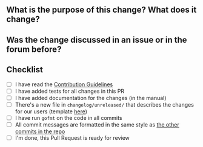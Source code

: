 <!--
Thank you very much for contributing code or documentation to restic! Please
fill out the following questions to make it easier for us to review your
changes.

You do not need to check all the boxes below all at once, feel free to take
your time and add more commits. If you're done and ready for review, please
check the last box.
-->

What is the purpose of this change? What does it change?
--------------------------------------------------------

<!--
Describe the changes here, as detailed as needed.
-->

Was the change discussed in an issue or in the forum before?
------------------------------------------------------------

<!--
Link issues and relevant forum posts here.
-->

Checklist
---------

- [ ] I have read the [Contribution Guidelines](https://github.com/restic/restic/blob/master/CONTRIBUTING.md#providing-patches)
- [ ] I have added tests for all changes in this PR
- [ ] I have added documentation for the changes (in the manual)
- [ ] There's a new file in `changelog/unreleased/` that describes the changes for our users (template [here](https://github.com/restic/restic/blob/master/changelog/TEMPLATE))
- [ ] I have run `gofmt` on the code in all commits
- [ ] All commit messages are formatted in the same style as [the other commits in the repo](https://github.com/restic/restic/blob/master/CONTRIBUTING.md#git-commits)
- [ ] I'm done, this Pull Request is ready for review
